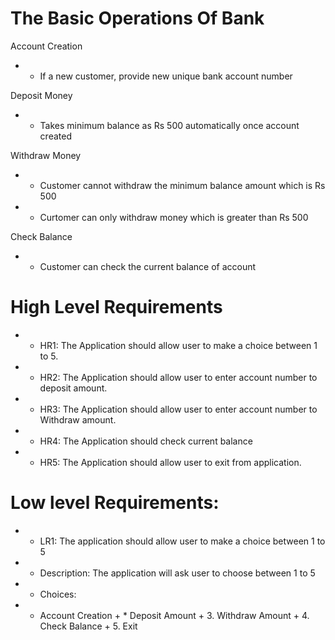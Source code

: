 # The Basic Operations Of Bank

 Account Creation
+ * If a new customer, provide new unique bank account number

 Deposit Money
+ * Takes minimum balance as Rs 500 automatically once account created
 
 Withdraw Money
+ * Customer cannot withdraw the minimum balance amount which is Rs 500
+ * Curtomer can only withdraw money which is greater than Rs 500
 
 Check Balance 
+ * Customer can check the current balance of account
 
 
 
# High Level Requirements
+ * HR1: The Application should allow user to make a choice between 1 to 5.
+ * HR2: The Application should allow user to enter account number to deposit amount.
+ * HR3: The Application should allow user to enter account number to Withdraw amount.
+ * HR4: The Application should check current balance 
+ * HR5: The Application should allow user to exit from application.

# Low level Requirements:
+ * LR1: The application should allow user to make a choice between 1 to 5
+ * Description: The application will ask user to choose between 1 to 5
+ * Choices:
+ * Account Creation
         + *   Deposit Amount
         +  3. Withdraw Amount
         +  4. Check Balance
         +  5. Exit 

 
